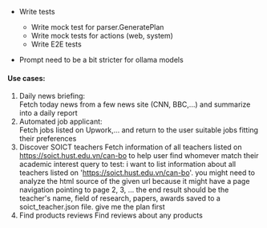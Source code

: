 - Write tests
    - Write mock test for parser.GeneratePlan
    - Write mock tests for actions (web, system)
    - Write E2E tests

- Prompt need to be a bit stricter for ollama models

#### Use cases:
1. Daily news briefing: \
Fetch today news from a few news site (CNN, BBC,...) and summarize into a daily report
2. Automated job applicant: \
Fetch jobs listed on Upwork,... and return to the user suitable jobs fitting their preferences
3. Discover SOICT teachers
Fetch information of all teachers listed on https://soict.hust.edu.vn/can-bo to help user find whomever match their academic interest
query to test: i want to list information about all teachers listed on 'https://soict.hust.edu.vn/can-bo'. you might need to analyze the html source of the given url because it might have a page navigation pointing to page 2, 3, ... the end result should be the teacher's name, field of research, papers, awards saved to a soict_teacher.json file. give me the plan first
4. Find products reviews
Find reviews about any products
